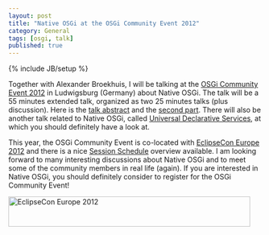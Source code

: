 ```yaml
---
layout: post
title: "Native OSGi at the OSGi Community Event 2012"
category: General
tags: [osgi, talk]
published: true
---
```

{% include JB/setup %}

Together with Alexander Broekhuis, I will be talking at the [OSGi Community Event 2012][osgi-event]
in Ludwigsburg (Germany) about Native OSGi. The talk will be a 55 minutes extended talk, organized as two
25 minutes talks (plus discussion). Here is the [talk abstract](http://www.eclipsecon.org/europe2012/sessions/native-osgi-modular-software-development-native-world)
and the [second part](http://www.eclipsecon.org/europe2012/sessions/native-osgi-modular-software-development-native-world-part-2). There will also be another talk related to Native OSGi, called [Universal Declarative Services](http://www.eclipsecon.org/europe2012/sessions/universal-declarative-services),
at which you should definitely have a look at.

This year, the OSGi Community Event is co-located with [EclipseCon Europe 2012](http://www.eclipsecon.org/europe2012/) and
there is a nice [Session Schedule](http://www.eclipsecon.org/europe2012/program/session-schedule) overview available.
I am looking forward to many interesting discussions about Native OSGi and to meet some of the community members in
real life (again). If you are interested in Native OSGi, you should definitely consider to register for the OSGi Community Event!

<a href="http://www.eclipsecon.org/europe2012"><img border="0" src="http://www.eclipsecon.org/europe2012/sites/eclipsecon.org.europe2012/files/480x60_0.png?1332285272" height="60" width="480" alt="EclipseCon Europe 2012"/></a>


[osgi-event]: http://www.osgi.org/CommunityEvent2012/HomePage

